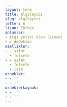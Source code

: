 ```yaml
---
layout: term
title: algılayıcı
slug: algilayici
letter: A
lisan: Türkçe
anlamlar:
- Algı yetisi olan (kimse)
- ► dedektör
ozellikler:
- - sıfat
  - felsefe
- - sıfat
  - felsefe
  - isim
ornekler:
- - ''
- - ''
orneklerkaynak:
- - ''
- - ''
---
```

